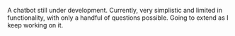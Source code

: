 A chatbot still under development. Currently, very simplistic and limited in functionality, with only a handful of questions possible. Going to extend as I keep working on it. 
